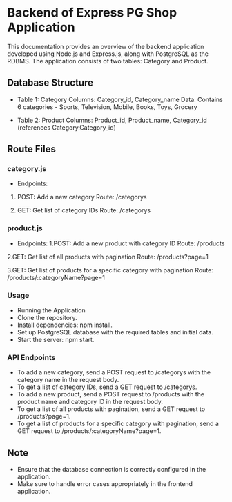# Backend of Express PG Shop Application 

This documentation provides an overview of the backend application developed using Node.js and Express.js, along with PostgreSQL as the RDBMS. The application consists of two tables: Category and Product.

## Database Structure
- Table 1: Category
Columns: Category_id, Category_name
Data: Contains 6 categories - Sports, Television, Mobile, Books, Toys, Grocery

- Table 2: Product
Columns: Product_id, Product_name, Category_id (references Category.Category_id)

## Route Files
### category.js

- Endpoints:
1. POST: Add a new category
Route: /categorys

2. GET: Get list of category IDs
Route: /categorys

### product.js
- Endpoints:
1.POST: Add a new product with category ID
Route: /products

2.GET: Get list of all products with pagination
Route: /products?page=1

3.GET: Get list of products for a specific category with pagination
Route: /products/:categoryName?page=1

### Usage
- Running the Application
- Clone the repository.
- Install dependencies: npm install.
- Set up PostgreSQL database with the required tables and initial data.
- Start the server: npm start.
### API Endpoints
- To add a new category, send a POST request to /categorys with the category name in the request body.
- To get a list of category IDs, send a GET request to /categorys.
- To add a new product, send a POST request to /products with the product name and category ID in the request body.
- To get a list of all products with pagination, send a GET request to /products?page=1.
- To get a list of products for a specific category with pagination, send a GET request to /products/:categoryName?page=1.

## Note
- Ensure that the database connection is correctly configured in the application.
- Make sure to handle error cases appropriately in the frontend application.
